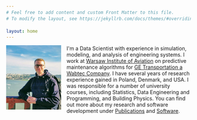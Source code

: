 ```yaml
---
# Feel free to add content and custom Front Matter to this file.
# To modify the layout, see https://jekyllrb.com/docs/themes/#overriding-theme-defaults

layout: home
---
```


<img style="float: left; margin-right: 15px; width: 150px" src="/gfx/ggbridge_photo.jpg">

I'm a Data Scientist with experience in simulation, modeling, and analysis of engineering systems. I work at [Warsaw Institute of Aviation](https://ilot.edu.pl/en) on predictive maintenance algorithms for [GE Transportation a Wabtec Company](https://www.getransportation.com/home). 
I have several years of research experience gained in Poland, Denmark, and USA. I was responsible for a number of university courses, including Statistics, Data Engineering and Programming, and Building Physics. You can find out more about my research and software development under [Publications](/publications) and [Software](/software). 